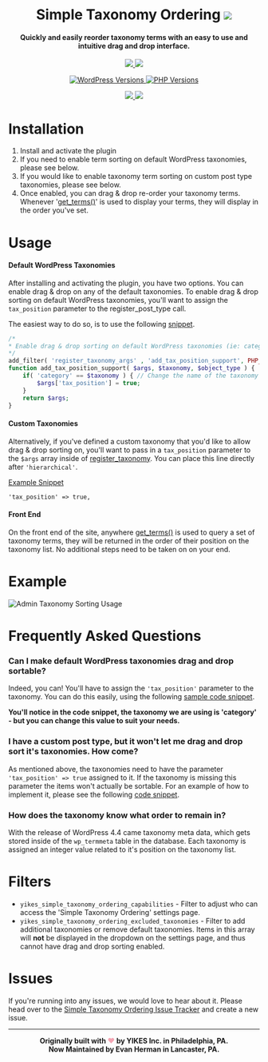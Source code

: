 <h1 align="center">Simple Taxonomy Ordering
	<a href="https://github.com/EvanHerman/Lity/releases/latest/">
		<img src="https://img.shields.io/static/v1?pluginVersion=&message=v2.3.4&label=&color=999&style=flat-square">
	</a>
</h1>

<h4 align="center">Quickly and easily reorder taxonomy terms with an easy to use and intuitive drag and drop interface.</h4>

<p align="center">
	<a href="https://github.com/EvanHerman/simple-taxonomy-ordering/actions/workflows/phpunit.yml?query=branch%3Amaster" target="_blank">
		<img src="https://github.com/EvanHerman/simple-taxonomy-ordering/actions/workflows/phpunit.yml/badge.svg?branch=master">
	</a>
	<a href="https://github.com/EvanHerman/simple-taxonomy-ordering/actions/workflows/wpcs.yml?query=branch%3Amaster" target="_blank">
		<img src="https://github.com/EvanHerman/simple-taxonomy-ordering/actions/workflows/wpcs.yml/badge.svg?branch=master">
	</a>
</p>

<p align="center">
	<a href="https://wordpress.org/" target="_blank">
		<img src="https://img.shields.io/static/v1?label=&message=5.0+-+6.0&color=blue&style=flat-square&logo=wordpress&logoColor=white" alt="WordPress Versions">
	</a>
	<a href="https://www.php.net/" target="_blank">
		<img src="https://img.shields.io/static/v1?label=&message=5.6+-+8.0&color=777bb4&style=flat-square&logo=php&logoColor=white" alt="PHP Versions">
	</a>
</p>

<p align="center">
	<a href="https://codeclimate.com/github/EvanHerman/simple-taxonomy-ordering/maintainability">
		<img src="https://api.codeclimate.com/v1/badges/82ec3b9e928a60ba91d2/maintainability" />
	</a>
	<a href="https://codeclimate.com/github/EvanHerman/simple-taxonomy-ordering/test_coverage">
		<img src="https://api.codeclimate.com/v1/badges/82ec3b9e928a60ba91d2/test_coverage" />
	</a>
</p>

Installation
===========
1. Install and activate the plugin
2. If you need to enable term sorting on default WordPress taxonomies, please see below.
3. If you would like to enable taxonomy term sorting on custom post type taxonomies, please see below.
4. Once enabled, you can drag & drop re-order your taxonomy terms. Whenever '[get_terms()](https://developer.wordpress.org/reference/functions/get_terms/)' is used to display your terms, they will display in the order you've set.

Usage
===========

#### Default WordPress Taxonomies
After installing and activating the plugin, you have two options. You can enable drag & drop on any of the default taxonomies. To enable drag & drop sorting on default WordPress taxonomies, you'll want to assign the `tax_position` parameter to the register_post_type call.

The easiest way to do so, is to use the following [snippet](https://gist.github.com/EvanHerman/4e83fda88d2b210dce95).

```php
/*
* Enable drag & drop sorting on default WordPress taxonomies (ie: categories) - (page/post)
*/
add_filter( 'register_taxonomy_args' , 'add_tax_position_support', PHP_INT_MAX, 3 );
function add_tax_position_support( $args, $taxonomy, $object_type ) {
	if( 'category' == $taxonomy ) { // Change the name of the taxonomy you want to enable drag&drop sort on
		$args['tax_position'] = true;
	}
	return $args;
}
```

#### Custom Taxonomies
Alternatively, if you've defined a custom taxonomy that you'd like to allow drag & drop sorting on, you'll want to pass in a `tax_position` parameter to the `$args` array inside of [register_taxonomy](https://codex.wordpress.org/Function_Reference/register_taxonomy). You can place this line directly after `'hierarchical'`.

[Example Snippet](https://gist.github.com/EvanHerman/170e2a46db4cecdeb607)

`'tax_position' => true,`


#### Front End
On the front end of the site, anywhere [get_terms()](https://developer.wordpress.org/reference/functions/get_terms/) is used to query a set of taxonomy terms, they will be returned in the order of their position on the taxonomy list. No additional steps need to be taken on on your end.

Example
=========
![Admin Taxonomy Sorting Usage](https://cldup.com/bFZrQxtCPT.gif)


Frequently Asked Questions
===========

### Can I make default WordPress taxonomies drag and drop sortable?

Indeed, you can! You'll have to assign the `'tax_position'` parameter to the taxonomy. You can do this easily, using the following [sample code snippet](https://gist.github.com/EvanHerman/4e83fda88d2b210dce95).

**You'll notice in the code snippet, the taxonomy we are using is 'category' - but you can change this value to suit your needs.**

### I have a custom post type, but it won't let me drag and drop sort it's taxonomies. How come?

As mentioned above, the taxonomies need to have the parameter	`'tax_position' => true` assigned to it. If the taxonomy is missing this parameter the items won't actually be sortable. For an example of how to implement it, please see the following [code snippet](https://gist.github.com/EvanHerman/170e2a46db4cecdeb607).

### How does the taxonomy know what order to remain in?

With the release of WordPress 4.4 came taxonomy meta data, which gets stored inside of the `wp_termmeta` table in the database. Each taxonomy is assigned an integer value related to it's position on the taxonomy list.

Filters
===========
* `yikes_simple_taxonomy_ordering_capabilities` - Filter to adjust who can access the 'Simple Taxonomy Ordering' settings page.
* `yikes_simple_taxonomy_ordering_excluded_taxonomies` - Filter to add additional taxonomies or remove default taxonomies. Items in this array will **not** be displayed in the dropdown on the settings page, and thus cannot have drag and drop sorting enabled.

Issues
===========
If you're running into any issues, we would love to hear about it. Please head over to the [Simple Taxonomy Ordering Issue Tracker](https://wordpress.org/support/plugin/simple-taxonomy-ordering/) and create a new issue.

_________________

<div align="center" style="font-weight: bold;">Originally built with <span style="color: #F3A4B2;">&hearts;</span> by YIKES Inc. in Philadelphia, PA.<br />Now Maintained by Evan Herman in Lancaster, PA.</div>
